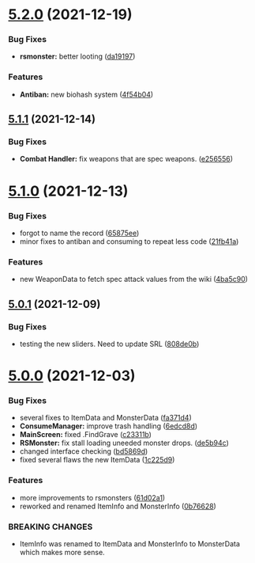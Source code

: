 # [5.2.0](https://github.com/Torwent/WaspLib/compare/v5.1.1...v5.2.0) (2021-12-19)


### Bug Fixes

* **rsmonster:** better looting ([da19197](https://github.com/Torwent/WaspLib/commit/da19197275d8a951399364ee3cd5f57308b51d89))


### Features

* **Antiban:** new biohash system ([4f54b04](https://github.com/Torwent/WaspLib/commit/4f54b04dd908c14414d7737524d99426b2567f9a))



## [5.1.1](https://github.com/Torwent/WaspLib/compare/v5.1.0...v5.1.1) (2021-12-14)


### Bug Fixes

* **Combat Handler:** fix weapons that are spec weapons. ([e256556](https://github.com/Torwent/WaspLib/commit/e256556ca0e68699ab3aeec88b34b36422e4e306))



# [5.1.0](https://github.com/Torwent/WaspLib/compare/v5.0.1...v5.1.0) (2021-12-13)


### Bug Fixes

* forgot to name the record ([65875ee](https://github.com/Torwent/WaspLib/commit/65875eed9715962a73bf2e81022b17b6ec4f8d66))
* minor fixes to antiban and consuming to repeat less code ([21fb41a](https://github.com/Torwent/WaspLib/commit/21fb41aa55817e70d554beb82a5e25e51fd8c2fc))


### Features

* new WeaponData to fetch spec attack values from the wiki ([4ba5c90](https://github.com/Torwent/WaspLib/commit/4ba5c904ee009097d679a8e6b209d62b0314ca92))



## [5.0.1](https://github.com/Torwent/WaspLib/compare/v5.0.0...v5.0.1) (2021-12-09)


### Bug Fixes

* testing the new sliders. Need to update SRL ([808de0b](https://github.com/Torwent/WaspLib/commit/808de0b2cf61557408320d8bad8e67b9d3917fa5))



# [5.0.0](https://github.com/Torwent/WaspLib/compare/v4.2.0...v5.0.0) (2021-12-03)


### Bug Fixes

* several fixes to ItemData and MonsterData ([fa371d4](https://github.com/Torwent/WaspLib/commit/fa371d45d4e1fa2ea86bf27bdb0fd635b5c14379))
* **ConsumeManager:** improve trash handling ([6edcd8d](https://github.com/Torwent/WaspLib/commit/6edcd8d3a0bba0fc9617f6fe27d2371931a39c65))
* **MainScreen:** fixed .FindGrave ([c23311b](https://github.com/Torwent/WaspLib/commit/c23311bffaa3b03bf0cd26828d78dba34ab366db))
* **RSMonster:** fix stall loading uneeded monster drops. ([de5b94c](https://github.com/Torwent/WaspLib/commit/de5b94cf375afaae499b59979f3087e34e8a609d))
* changed interface checking ([bd5869d](https://github.com/Torwent/WaspLib/commit/bd5869dfaa1574823adeb2f540fb0ef75ba65d93))
* fixed several flaws the new ItemData ([1c225d9](https://github.com/Torwent/WaspLib/commit/1c225d99bf8ca1c1f79c1f0a27a8e241fff91cbb))


### Features

* more improvements to rsmonsters ([61d02a1](https://github.com/Torwent/WaspLib/commit/61d02a17f9c4dac8dd4747f2d251e6a248299b6b))
* reworked and renamed ItemInfo and MonsterInfo ([0b76628](https://github.com/Torwent/WaspLib/commit/0b76628d7ce58314599a6c874bea7a96649d3f17))


### BREAKING CHANGES

* ItemInfo was renamed to ItemData and MonsterInfo to MonsterData which makes more sense.



